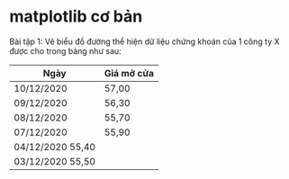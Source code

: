 #  matplotlib cơ bản
Bài tập 1:
Vẽ biểu đồ đường thể hiện dữ liệu chứng khoán của 1 công ty X được cho trong bảng như sau:


|Ngày	 |     Giá mở cửa
| --- | --- |
|10/12/2020 |	57,00 |
|09/12/2020 |	56,30 |
|08/12/2020 | 55,70	|
|07/12/2020 | 55,90	|
|04/12/2020	55,40 |
|03/12/2020	55,50 |
